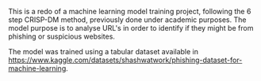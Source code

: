 This is a redo of a machine learning model training project, following the 6 step CRISP-DM method, previously done under academic purposes.
The model purpose is to analyse URL's in order to identify if they might be from phishing or suspicious websites.

The model was trained using a tabular dataset available in https://www.kaggle.com/datasets/shashwatwork/phishing-dataset-for-machine-learning.
